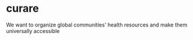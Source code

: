 # curare
We want to organize global communities' health resources and make them universally accessible
